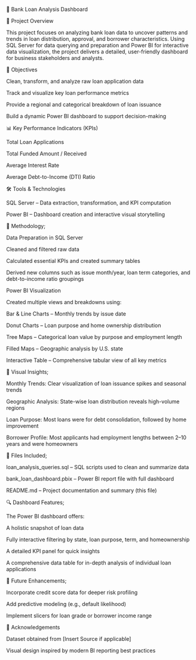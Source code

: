 🏦 Bank Loan Analysis Dashboard

📖 Project Overview

This project focuses on analyzing bank loan data to uncover patterns and trends in loan distribution, approval, and borrower characteristics. Using SQL Server for data querying and preparation and Power BI for interactive data visualization, the project delivers a detailed, user-friendly dashboard for business stakeholders and analysts.

🎯 Objectives

Clean, transform, and analyze raw loan application data

Track and visualize key loan performance metrics

Provide a regional and categorical breakdown of loan issuance

Build a dynamic Power BI dashboard to support decision-making

📊 Key Performance Indicators (KPIs)

Total Loan Applications

Total Funded Amount / Received

Average Interest Rate

Average Debt-to-Income (DTI) Ratio

🛠️ Tools & Technologies

SQL Server – Data extraction, transformation, and KPI computation

Power BI – Dashboard creation and interactive visual storytelling

🧪 Methodology;

Data Preparation in SQL Server

Cleaned and filtered raw data

Calculated essential KPIs and created summary tables

Derived new columns such as issue month/year, loan term categories, and debt-to-income ratio groupings

Power BI Visualization

Created multiple views and breakdowns using:

Bar & Line Charts – Monthly trends by issue date

Donut Charts – Loan purpose and home ownership distribution

Tree Maps – Categorical loan value by purpose and employment length

Filled Maps – Geographic analysis by U.S. state

Interactive Table – Comprehensive tabular view of all key metrics

📌 Visual Insights;

Monthly Trends: Clear visualization of loan issuance spikes and seasonal trends

Geographic Analysis: State-wise loan distribution reveals high-volume regions

Loan Purpose: Most loans were for debt consolidation, followed by home improvement

Borrower Profile: Most applicants had employment lengths between 2–10 years and were homeowners

📁 Files Included;

loan_analysis_queries.sql – SQL scripts used to clean and summarize data

bank_loan_dashboard.pbix – Power BI report file with full dashboard

README.md – Project documentation and summary (this file)

🔍 Dashboard Features;

The Power BI dashboard offers:

A holistic snapshot of loan data

Fully interactive filtering by state, loan purpose, term, and homeownership

A detailed KPI panel for quick insights

A comprehensive data table for in-depth analysis of individual loan applications

🚀 Future Enhancements;

Incorporate credit score data for deeper risk profiling

Add predictive modeling (e.g., default likelihood)

Implement slicers for loan grade or borrower income range

🙏 Acknowledgements

Dataset obtained from [Insert Source if applicable]

Visual design inspired by modern BI reporting best practices
